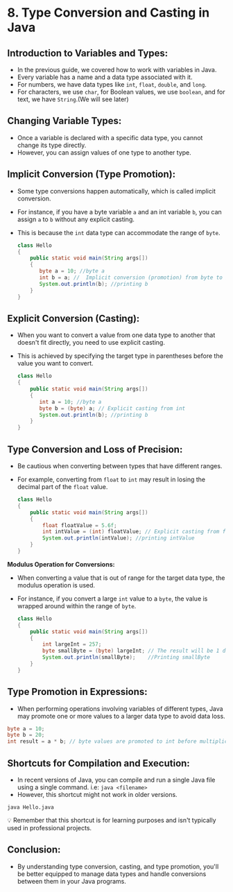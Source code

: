 # 8. **Type Conversion and Casting in Java**

## **Introduction to Variables and Types:**

- In the previous guide, we covered how to work with variables in Java.
- Every variable has a name and a data type associated with it.
- For numbers, we have data types like `int`, `float`, `double`, and `long`.
- For characters, we use `char`, for Boolean values, we use `boolean`, and for text, we have `String`.(We will see later)

## **Changing Variable Types:**

- Once a variable is declared with a specific data type, you cannot change its type directly.
- However, you can assign values of one type to another type.

## **Implicit Conversion (Type Promotion):**

- Some type conversions happen automatically, which is called implicit conversion.
- For instance, if you have a byte variable `a` and an int variable `b`, you can assign `a` to `b` without any explicit casting.
- This is because the `int` data type can accommodate the range of `byte`.
    
    ```java
    class Hello 
    {
        public static void main(String args[])
        {
           byte a = 10; //byte a
           int b = a; //  Implicit conversion (promotion) from byte to int
           System.out.println(b); //printing b
        }
    }
    ```
    

## **Explicit Conversion (Casting):**

- When you want to convert a value from one data type to another that doesn't fit directly, you need to use explicit casting.
- This is achieved by specifying the target type in parentheses before the value you want to convert.
    
    ```java
    class Hello 
    {
        public static void main(String args[])
        {
           int a = 10; //byte a
           byte b = (byte) a; // Explicit casting from int 
           System.out.println(b); //printing b
        }
    }
    ```
    

## **Type Conversion and Loss of Precision:**

- Be cautious when converting between types that have different ranges.
- For example, converting from `float` to `int` may result in losing the decimal part of the `float` value.
    
    ```java
    class Hello 
    {
        public static void main(String args[])
        {
            float floatValue = 5.6f;
            int intValue = (int) floatValue; // Explicit casting from float to int (loses decimal)
            System.out.println(intValue); //printing intValue
        }
    }
    
    ```
    

**Modulus Operation for Conversions:**

- When converting a value that is out of range for the target data type, the modulus operation is used.
- For instance, if you convert a large `int` value to a `byte`, the value is wrapped around within the range of `byte`.
    
    ```java
    class Hello 
    {
        public static void main(String args[])
        {
            int largeInt = 257;
            byte smallByte = (byte) largeInt; // The result will be 1 due to modulo operation i.e 257 % 256(byte range) =  1
            System.out.println(smallByte);    //Printing smallByte
        }
    }
    
    ```
    

## **Type Promotion in Expressions:**

- When performing operations involving variables of different types, Java may promote one or more values to a larger data type to avoid data loss.

```java
byte a = 10;
byte b = 20;
int result = a * b; // byte values are promoted to int before multiplication

```

## **Shortcuts for Compilation and Execution:**

- In recent versions of Java, you can compile and run a single Java file using a single command. i.e: `java <filename>`
- However, this shortcut might not work in older versions.

```
java Hello.java

```

<aside>
💡 Remember that this shortcut is for learning purposes and isn't typically used in professional projects.

</aside>

## Conclusion:

- By understanding type conversion, casting, and type promotion, you'll be better equipped to manage data types and handle conversions between them in your Java programs.
